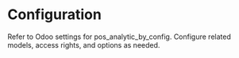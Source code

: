 # Configuration

Refer to Odoo settings for pos_analytic_by_config. Configure related models, access rights, and options as needed.
